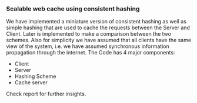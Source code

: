 ### Scalable web cache using consistent hashing

We have implemented a miniature version of consistent hashing as well as simple hashing that are used to cache the requests between the Server and Client. Later is implemented to make a comparison between the two schemes. Also for simplicity we have assumed that all clients have the same view of the system, i.e. we have assumed synchronous information propagation through the internet. The Code has 4 major components:
 - Client
 - Server
 - Hashing Scheme
 - Cache server

Check report for further insights.
